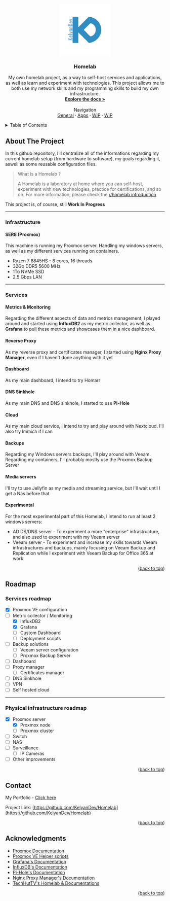 <a id="readme-top"></a>

<!--[![Contributors][contributors-shield]][contributors-url]
[![Forks][forks-shield]][forks-url]
[![Stargazers][stars-shield]][stars-url]
[![Issues][issues-shield]][issues-url]
[![MIT License][license-shield]][license-url]
[![LinkedIn][linkedin-shield]][linkedin-url] -->

<!-- PROJECT LOGO -->
<br />
<div align="center">
  <a href="https://github.com/KelyanDev/Homelab">
    <img src="images/logo.png" alt="Logo" width="160" height="160">
  </a>

<h3 align="center">Homelab</h3>

  <p align="center">
    My own homelab project, as a way to self-host services and applications, as well as learn and experiment with technologies. This project allows me to both use my network skills and my programming skills to build my own infrastructure.
    <br />
    <a href="https://github.com/KelyanDev/Homelab"><strong>Explore the docs »</strong></a>
    <br />
    <br />
    Navigation <br />
    <a href="https://github.com/KelyanDev/Homelab">General</a>
    ·
    <a href="https://github.com/KelyanDev/Homelab/blob/main/apps/README.md">Apps</a>
    ·
    <a href="">WIP</a>
    ·
    <a href="">WIP</a>
  </p>
</div>


<details>
  <summary>Table of Contents</summary>
  <ol>
    <li>
      <a href="#about-the-project">About The Project</a>
      <ul>
        <li><a href="#infrastructure">Infrastructure</a></li>
        <li><a href="#services">Services</a></li>
      </ul>
    </li>
    <li>
      <a href="#roadmap">Roadmap</a>
      <ul>
        <li><a href="#services-roadmap">Services roadmap</a></li>
        <li><a href="#physical-infrastructure-roadmap">Hardware roadmap</a></li>
      </ul>
    </li>
    <li><a href="#contact">Contact</a></li>
    <li><a href="#acknowledgments">Acknowledgments</a></li>
  </ol>
</details> 


<!-- ABOUT THE PROJECT -->
## About The Project

In this github repository, I'll centralize all of the informations regarding my current homelab setup (from hardware to software), my goals regarding it, aswell as some reusable configuration files.

> What is a Homelab ?
>
> A Homelab is a laboratory at home where you can self-host, experiment with new technologies, practice for certifications, and so on.
> For more information, please check the [r/homelab introduction](https://www.reddit.com/r/homelab/wiki/introduction/)

This project is, of course, still **Work In Progress**

<hr />

### Infrastructure

#### SER8 (Proxmox)  
This machine is running my Proxmox server. Handling my windows servers, as well as my different services running on containers.
* Ryzen 7 8845HS - 8 cores, 16 threads
* 32Go DDR5 5600 MHz
* 1To NVMe SSD
* 2.5 Gbps LAN 

<hr />

### Services

#### Metrics & Monitoring
Regarding the different aspects of data and metrics management, I played around and started using **InfluxDB2** as my metric collector, as well as **Grafana** to pull these metrics and showcases them in a nice dashboard.

#### Reverse Proxy
As my reverse proxy and certificates manager, I started using **Nginx Proxy Manager**, even if I haven't done anything with it yet

#### Dashboard
As my main dashboard, I intend to try Homarr

#### DNS Sinkhole
As my main DNS and DNS sinkhole, I started to use **Pi-Hole**

#### Cloud
As my main cloud service, I intend to try and play around with Nextcloud. I'll also try Immich if I can

#### Backups
Regarding my Windows servers backups, I'll play around with Veeam. Regarding my containers, I'll probably mostly use the Proxmox Backup Server

#### Media servers
I'll try to use Jellyfin as my media and streaming service, but I'll wait until I get a Nas before that

#### Experimental
For the most experimental part of this Homelab, I intend to run at least 2 windows servers:
* AD DS/DNS server - To experiment a more "enterprise" infrastructure, and also used to experiment with my Veeam server
* Veeam server - To experiment and increase my skills towards Veeam infrastructures and backups, mainly focusing on Veeam Backup and Replication while I experiment with Veeam Backup for Office 365 at work

<p align="right">(<a href="#readme-top">back to top</a>)</p>

<!-- ROADMAP -->
## Roadmap

### Services roadmap

- [X] Proxmox VE configuration
- [ ] Metric collector / Monitoring
    - [X] InfluxDB2
    - [X] Grafana
    - [ ] Custom Dashboard
    - [ ] Deployment scripts
- [ ] Backup solutions
    - [ ] Veeam server configuration
    - [ ] Proxmox Backup Server
- [ ] Dashboard
- [ ] Proxy manager
    - [ ] Certificates manager
- [ ] DNS Sinkhole
- [ ] VPN
- [ ] Self hosted cloud

<hr />

### Physical infrastructure roadmap

- [X] Proxmox server
    - [X] Proxmox node
    - [ ] Proxmox cluster 
- [ ] Switch
- [ ] NAS
- [ ] Surveillance
    - [ ] IP Cameras
- [ ] Other improvements

<p align="right">(<a href="#readme-top">back to top</a>)</p>

<!-- CONTACT -->
## Contact

My Portfolio - [Click here](https://kelyandev.github.io/)

Project Link: [https://github.com/KelyanDev/Homelab](https://github.com/KelyanDev/Homelab)

<p align="right">(<a href="#readme-top">back to top</a>)</p>



<!-- ACKNOWLEDGMENTS -->
## Acknowledgments

* [Proxmox Documentation](https://pve.proxmox.com/wiki/Main_Page)
* [Proxmox VE Helper scripts](https://community-scripts.github.io/ProxmoxVE/)
* [Grafana's Documentation](https://grafana.com/docs/)
* [InfluxDB's Documentation](https://docs.influxdata.com/influxdb/v2/install/#choose-the-influxdata-key-pair-for-your-os-version)
* [Pi-Hole's Documentation](https://docs.pi-hole.net/)
* [Nginx Proxy Manager's Documentation](https://nginxproxymanager.com/guide/)
* [TechHutTV's Homelab & Documentations](https://github.com/TechHutTV/homelab)

<p align="right">(<a href="#readme-top">back to top</a>)</p>



<!-- MARKDOWN LINKS & IMAGES -->
<!-- https://www.markdownguide.org/basic-syntax/#reference-style-links -->
[contributors-shield]: https://img.shields.io/github/contributors/KelyanDev/Homelab.svg?style=for-the-badge
[contributors-url]: https://github.com/KelyanDev/Homelab/graphs/contributors
[forks-shield]: https://img.shields.io/github/forks/KelyanDev/Homelab.svg?style=for-the-badge
[forks-url]: https://github.com/KelyanDev/Homelab/network/members
[stars-shield]: https://img.shields.io/github/stars/KelyanDev/Homelab.svg?style=for-the-badge
[stars-url]: https://github.com/KelyanDev/Homelab/stargazers
[issues-shield]: https://img.shields.io/github/issues/KelyanDev/Homelab.svg?style=for-the-badge
[issues-url]: https://github.com/KelyanDev/Homelab/issues
[license-shield]: https://img.shields.io/github/license/KelyanDev/Homelab.svg?style=for-the-badge
[license-url]: https://github.com/KelyanDev/Homelab/blob/master/LICENSE.txt
[linkedin-shield]: https://img.shields.io/badge/-LinkedIn-black.svg?style=for-the-badge&logo=linkedin&colorB=555
[linkedin-url]: https://linkedin.com/in/linkedin_username

[Java.com]: https://img.shields.io/badge/java-%23ED8B00.svg?style=for-the-badge&logo=openjdk&logoColor=white
[Java-url]: [https://nextjs.org/](https://www.w3schools.com/java/)
[Firebase.com]: https://img.shields.io/badge/firebase-ffca28?style=for-the-badge&logo=firebase&logoColor=black
[Firebase-url]: [https://reactjs.org/](https://firebase.google.com/)
